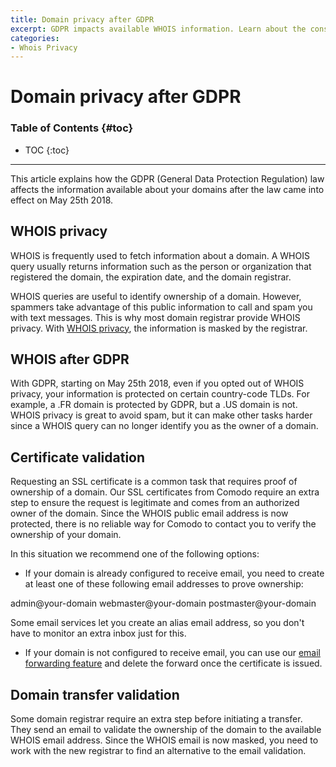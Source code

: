 ```yaml
---
title: Domain privacy after GDPR
excerpt: GDPR impacts available WHOIS information. Learn about the consequences of this law that came into effect on May 25th 2018.
categories:
- Whois Privacy
---
```


# Domain privacy after GDPR

### Table of Contents {#toc}

* TOC
{:toc}

---


This article explains how the GDPR (General Data Protection Regulation) law affects the information available about your domains after the law came into effect on May 25th 2018.

## WHOIS privacy

WHOIS is frequently used to fetch information about a domain. A WHOIS query usually returns information such as the person or organization that registered the domain, the expiration date, and the domain registrar.

WHOIS queries are useful to identify ownership of a domain. However, spammers take advantage of this public information to call and spam you with text messages. This is why most domain registrar provide WHOIS privacy. With [WHOIS privacy](/articles/whois-privacy/), the information is masked by the registrar.

## WHOIS after GDPR

With GDPR, starting on May 25th 2018, even if you opted out of WHOIS privacy, your information is protected on certain country-code TLDs. For example, a .FR domain is protected by GDPR, but a .US domain is not. WHOIS privacy is great to avoid spam, but it can make other tasks harder since a WHOIS query can no longer identify you as the owner of a domain.

## Certificate validation

Requesting an SSL certificate is a common task that requires proof of ownership of a domain. Our SSL certificates from Comodo require an extra step to ensure the request is legitimate and comes from an authorized owner of the domain. Since the WHOIS public email address is now protected, there is no reliable way for Comodo to contact you to verify the ownership of your domain.

In this situation we recommend one of the following options:

- If your domain is already configured to receive email, you need to create at least one of these following email addresses to prove ownership:

admin@your-domain
webmaster@your-domain
postmaster@your-domain

Some email services let you create an alias email address, so you don't have to monitor an extra inbox just for this.

- If your domain is not configured to receive email, you can use our [email forwarding feature](/articles/email-forwarding/) and delete the forward once the certificate is issued.

## Domain transfer validation

Some domain registrar require an extra step before initiating a transfer. They send an email to validate the ownership of the domain to the available WHOIS email address. Since the WHOIS email is now masked, you need to work with the new registrar to find an alternative to the email validation.
